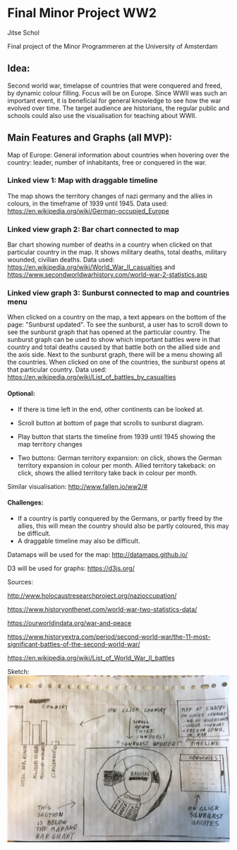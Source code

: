 # Final Minor Project WW2

Jitse Schol

Final project of the Minor Programmeren at the University of Amsterdam

## Idea:

Second world war, timelapse of countries that were conquered and freed, by dynamic colour filling.
Focus will be on Europe. Since WWII was such an important event, it is beneficial for general knowledge to see how the war evolved over time. The target audience are historians, the regular public and schools could also use the visualisation for teaching about WWII.


## Main Features and Graphs (all MVP):

Map of Europe:
General information about countries when hovering over the country: leader, number of inhabitants, free or conquered in the war.

### Linked view 1: Map with draggable timeline

The map shows the territory changes of nazi germany and the allies in colours, in the  timeframe of 1939 until 1945.
Data used: https://en.wikipedia.org/wiki/German-occupied_Europe


### Linked view graph 2: Bar chart connected to map

Bar chart showing number of deaths in a country when clicked on that particular country in the map. It shows military deaths, total deaths, military wounded, civilian deaths.
Data used: https://en.wikipedia.org/wiki/World_War_II_casualties and https://www.secondworldwarhistory.com/world-war-2-statistics.asp

### Linked view graph 3: Sunburst connected to map and countries menu

When clicked on a country on the map, a text appears on the bottom of the page: "Sunburst updated". To see the sunburst, a user has to scroll down to see the sunburst graph that has opened at the particular country.
The sunburst graph can be used to show which important battles were in that country and total deaths caused by that battle both on the allied side and the axis side.
Next to the sunburst graph, there will be a menu showing all the countries. When clicked on one of the countries, the sunburst opens at that particular country.
Data used:  https://en.wikipedia.org/wiki/List_of_battles_by_casualties

#### Optional:
- If there is time left in the end, other continents can be looked at.
- Scroll button at bottom of page that scrolls to sunburst diagram.
- Play button that starts the timeline from 1939 until 1945 showing the map territory changes

- Two buttons:
  German territory expansion: on click, shows the German territory expansion in colour per month.
  Allied territory takeback: on click, shows the allied territory take back in colour per month.


Similar visualisation: http://www.fallen.io/ww2/#

#### Challenges:
- If a country is partly conquered by the Germans, or partly freed by the allies,
  this will mean the country should also be partly coloured, this may be difficult.
- A draggable timeline may also be difficult.


Datamaps will be used for the map: http://datamaps.github.io/

D3 will be used for graphs: https://d3js.org/

Sources:

http://www.holocaustresearchproject.org/nazioccupation/

https://www.historyonthenet.com/world-war-two-statistics-data/

https://ourworldindata.org/war-and-peace

https://www.historyextra.com/period/second-world-war/the-11-most-significant-battles-of-the-second-world-war/

https://en.wikipedia.org/wiki/List_of_World_War_II_battles

Sketch:
![](doc/plan.jpg)
